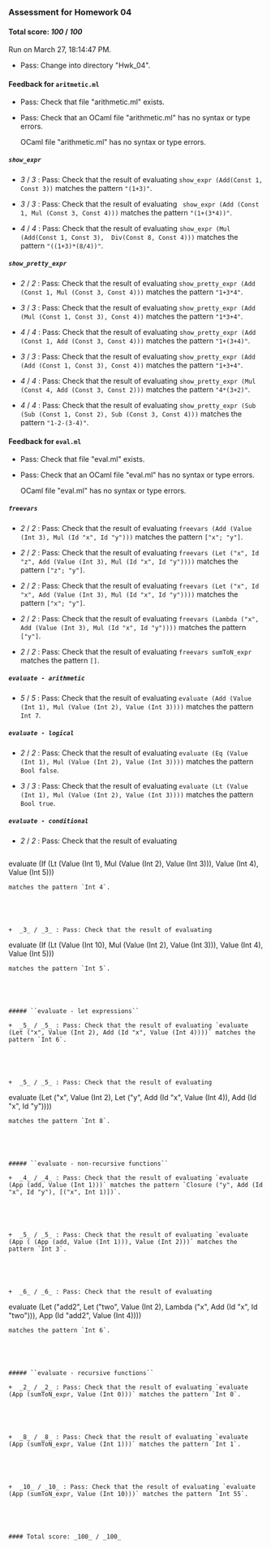 ### Assessment for Homework 04

#### Total score: _100_ / _100_

Run on March 27, 18:14:47 PM.

+ Pass: Change into directory "Hwk_04".

#### Feedback for ``aritmetic.ml``

+ Pass: Check that file "arithmetic.ml" exists.

+ Pass: Check that an OCaml file "arithmetic.ml" has no syntax or type errors.

    OCaml file "arithmetic.ml" has no syntax or type errors.



##### ``show_expr``

+  _3_ / _3_ : Pass: Check that the result of evaluating `show_expr (Add(Const 1, Const 3))` matches the pattern `"(1+3)"`.

   



+  _3_ / _3_ : Pass: Check that the result of evaluating ` show_expr (Add (Const 1, Mul (Const 3, Const 4)))` matches the pattern `"(1+(3*4))"`.

   



+  _4_ / _4_ : Pass: Check that the result of evaluating `show_expr (Mul (Add(Const 1, Const 3),  Div(Const 8, Const 4)))` matches the pattern `"((1+3)*(8/4))"`.

   



##### ``show_pretty_expr``

+  _2_ / _2_ : Pass: Check that the result of evaluating `show_pretty_expr (Add (Const 1, Mul (Const 3, Const 4)))` matches the pattern `"1+3*4"`.

   



+  _3_ / _3_ : Pass: Check that the result of evaluating `show_pretty_expr (Add (Mul (Const 1, Const 3), Const 4))` matches the pattern `"1*3+4"`.

   



+  _4_ / _4_ : Pass: Check that the result of evaluating `show_pretty_expr (Add (Const 1, Add (Const 3, Const 4)))` matches the pattern `"1+(3+4)"`.

   



+  _3_ / _3_ : Pass: Check that the result of evaluating `show_pretty_expr (Add (Add (Const 1, Const 3), Const 4))` matches the pattern `"1+3+4"`.

   



+  _4_ / _4_ : Pass: Check that the result of evaluating `show_pretty_expr (Mul (Const 4, Add (Const 3, Const 2)))` matches the pattern `"4*(3+2)"`.

   



+  _4_ / _4_ : Pass: Check that the result of evaluating `show_pretty_expr (Sub (Sub (Const 1, Const 2), Sub (Const 3, Const 4)))` matches the pattern `"1-2-(3-4)"`.

   



#### Feedback for ``eval.ml``

+ Pass: Check that file "eval.ml" exists.

+ Pass: Check that an OCaml file "eval.ml" has no syntax or type errors.

    OCaml file "eval.ml" has no syntax or type errors.



##### ``freevars``

+  _2_ / _2_ : Pass: Check that the result of evaluating `freevars (Add (Value (Int 3), Mul (Id "x", Id "y")))` matches the pattern `["x"; "y"]`.

   



+  _2_ / _2_ : Pass: Check that the result of evaluating `freevars (Let ("x", Id "z", Add (Value (Int 3), Mul (Id "x", Id "y"))))` matches the pattern `["z"; "y"]`.

   



+  _2_ / _2_ : Pass: Check that the result of evaluating `freevars (Let ("x", Id "x", Add (Value (Int 3), Mul (Id "x", Id "y"))))` matches the pattern `["x"; "y"]`.

   



+  _2_ / _2_ : Pass: Check that the result of evaluating `freevars (Lambda ("x", Add (Value (Int 3), Mul (Id "x", Id "y"))))` matches the pattern `["y"]`.

   



+  _2_ / _2_ : Pass: Check that the result of evaluating `freevars sumToN_expr` matches the pattern `[]`.

   



##### ``evaluate - arithmetic``

+  _5_ / _5_ : Pass: Check that the result of evaluating `evaluate (Add (Value (Int 1), Mul (Value (Int 2), Value (Int 3))))` matches the pattern `Int 7`.

   



##### ``evaluate - logical``

+  _2_ / _2_ : Pass: Check that the result of evaluating `evaluate (Eq (Value (Int 1), Mul (Value (Int 2), Value (Int 3))))` matches the pattern `Bool false`.

   



+  _3_ / _3_ : Pass: Check that the result of evaluating `evaluate (Lt (Value (Int 1), Mul (Value (Int 2), Value (Int 3))))` matches the pattern `Bool true`.

   



##### ``evaluate - conditional``

+  _2_ / _2_ : Pass: Check that the result of evaluating 
   ```
evaluate (If (Lt (Value (Int 1), Mul (Value (Int 2), Value (Int 3))), Value (Int 4), Value (Int 5)))
   ```
 matches the pattern `Int 4`.

   



+  _3_ / _3_ : Pass: Check that the result of evaluating 
   ```
evaluate (If (Lt (Value (Int 10), Mul (Value (Int 2), Value (Int 3))), Value (Int 4), Value (Int 5)))
   ```
 matches the pattern `Int 5`.

   



##### ``evaluate - let expressions``

+  _5_ / _5_ : Pass: Check that the result of evaluating `evaluate (Let ("x", Value (Int 2), Add (Id "x", Value (Int 4))))` matches the pattern `Int 6`.

   



+  _5_ / _5_ : Pass: Check that the result of evaluating 
   ```
evaluate (Let ("x", Value (Int 2), Let ("y", Add (Id "x", Value (Int 4)), Add (Id "x", Id "y"))))
   ```
 matches the pattern `Int 8`.

   



##### ``evaluate - non-recursive functions``

+  _4_ / _4_ : Pass: Check that the result of evaluating `evaluate (App (add, Value (Int 1)))` matches the pattern `Closure ("y", Add (Id "x", Id "y"), [("x", Int 1)])`.

   



+  _5_ / _5_ : Pass: Check that the result of evaluating `evaluate (App ( (App (add, Value (Int 1))), Value (Int 2)))` matches the pattern `Int 3`.

   



+  _6_ / _6_ : Pass: Check that the result of evaluating 
   ```
evaluate (Let ("add2", Let ("two", Value (Int 2), Lambda ("x", Add (Id "x", Id "two"))), App (Id "add2", Value (Int 4))))
   ```
 matches the pattern `Int 6`.

   



##### ``evaluate - recursive functions``

+  _2_ / _2_ : Pass: Check that the result of evaluating `evaluate (App (sumToN_expr, Value (Int 0)))` matches the pattern `Int 0`.

   



+  _8_ / _8_ : Pass: Check that the result of evaluating `evaluate (App (sumToN_expr, Value (Int 1)))` matches the pattern `Int 1`.

   



+  _10_ / _10_ : Pass: Check that the result of evaluating `evaluate (App (sumToN_expr, Value (Int 10)))` matches the pattern `Int 55`.

   



#### Total score: _100_ / _100_

